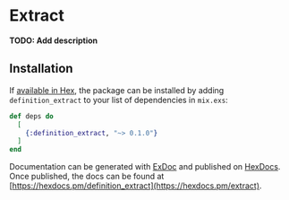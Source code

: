 # Extract

**TODO: Add description**

## Installation

If [available in Hex](https://hex.pm/docs/publish), the package can be installed
by adding `definition_extract` to your list of dependencies in `mix.exs`:

```elixir
def deps do
  [
    {:definition_extract, "~> 0.1.0"}
  ]
end
```

Documentation can be generated with [ExDoc](https://github.com/elixir-lang/ex_doc)
and published on [HexDocs](https://hexdocs.pm). Once published, the docs can
be found at [https://hexdocs.pm/definition_extract](https://hexdocs.pm/extract).

